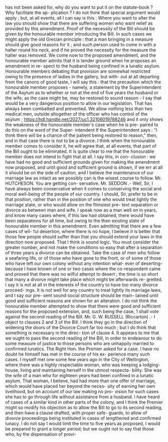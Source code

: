 has not been asked for, why do you want to put it on the statute-book ? Why facilitate the ap- plication ? I do not think that special argument would apply ; but, at all events, all I can say is this : Where you want to alter the law you should show that there are suffering women who want relief as provided by this amendment. Proof of the necessity of the Bill should be given by the honourable member introducing the Bill. In such cases we might apply the old Grecian principle : that a man bringing in a measure should give good reasons for it ; and such person used to come in with a halter round his neck, and if he proved the necessity for the measure the halter was removed. We come now to the proposed amendment, and the honourable member admits that it is tender ground when he proposes an amendment in re- spect to the husband being confined in a lunatic asylum. Honourable members debating that provision are somewhat restricted owing to the presence of ladies in the gallery, but with- out at all departing from the canons of good taste, I will say this : that the precaution which the honourable member proposes - namely, a statement by the Superintendent of the Asylum as to whether or not at the end of five years the husband or the wife, as the case might be, may be restored to sound reason - I say that would be a very dangerous position to allow in our legislation. That has always been combatted and prevented. We allow nothing less than two medical men, outside altogether of the officer who has control of the asylum ; https://hdl.handle.net/2027/uc1.32106019788246 and it only shows the weakness of the honourable member's case when he is pre- paired to do this on the word of the Super- intendent If the Superintendent says : "I think there will be a chance of the patient being restored to reason," then, and in that case there is not to be a divorce. I think when the honourable member comes to consider it, he will agree that, at all events, that part of the Bill ought to be eliminated. It is quite clear to me that the honourable member does not intend to fight that at all. I say this, in con- clusion : we have had no good and sufficient grounds given for making the amendment now proposed, and until good and sufficient ground is shown, if we err at all it should be on the side of caution, and I believe the maintenance of our marriage law as intact as we possibly can is the wisest course to follow. Mr. HUTCHESON. You are getting con- servative. Mr. SEDDON .- Well, Sir, I have always been conservative when it comes to conserving the social and moral well-being of the people of our country. I should, Sir, prefer to be in that position, rather than in the position of one who would treat lightly the marriage state, or who would allow on the flimsiest pre- text separation or divorce as between man and wife. I speak now as a man well on in years, and know many cases where, if this law had obtained, there would have been separations for all time, but owing to the then existing state of honourable member in this amendment. Even admitting that there are a few cases of wil- ful desertion, where there is no hope, I believe it is better that those few people should suffer than that you should extend your laws in the direction now proposed. That I think is sound logic. You must consider the greater number, and not make the conditions so easy that after a separation of three years a divorce can be obtained. Take the case of men who follow a seafaring life, or of those who have gone to the front, or of some of those who have left our own colony without any intention what- ever of deserting-because I have known of one or two cases where the co-respondent came and proved that there was no wilful attempt to desert ; the time is so short that many a divorce might take place which might be afterwards re- gretted. I say it is not at all in the interests of the country to have too many divorce proceed- ings. It is not well for any country to treat lightly its marriage laws, and I say our pre- sent sound social structure should be main- tained until good and sufficient reasons are shown for an alteration. I do not think the honourable member attempted to show that there were good and sufficient reasons for the proposed extension, and, such being the case, 1 shall vote against the second reading of the Bill. Mr. G. W. RUSSELL (Riccarton) .- I object to clauses 2 and 3 of the Bill. I think they go in the direction of widening the doors of the Divorce Court far too much ; but I do think that something is necessary in the direc- tion of clause 4. It appears to me that we ought to pass the second reading of the Bill, in order to endeavour to do some measure of justice to those persons who are unhappily married to confirmed lunatics. The Right Hon. the Premier asked for a case. I have no doubt he himself has met in the course of his ex- perience many such cases. I myself met one some few years ago in the City of Wellington, where there was a highly respectable woman, who was keeping a lodging-house, living and maintaining herself in the utmost respecta- bility. She was the wife of a man who for eighteen years had been confined in a lunatic asylum. That woman, I believe, had had more than one offer of marriage, which would have placed her beyond the neces- sity of earning her own livelihood, but on account of our law making no pro- vision for such cases she has to go through life without assistance from a husband. I have heard of cases of a similar kind in other parts of the colony, and I think the Premier might so modify his objection as to allow the Bill to go to its second reading, and then have a clause drafted, with proper safe- guards, to allow of divorce proceedings being instituted in cases of lengthened and confirmed lunacy. I do not say I would limit the time to five years as proposed, I would be prepared to grant a longer period; but we ought not to say that those who, by the dispensation of provi- 